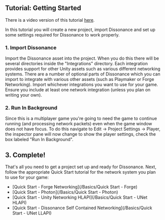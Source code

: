 ## Tutorial: Getting Started

There is a video version of this tutorial [here](https://www.youtube.com/watch?v=LK3i_dG9Krs).

In this tutorial you will create a new project, import Dissonance and set up some settings required for Dissonance to work properly.

### 1. Import Dissonance

Import the Dissonance asset into the project. When you do this there will be several directories inside the "Integrations" directory. Each integration provides support for other Unity assets such as various different networking systems. There are a number of optional parts of Dissonance which you can import to integrate with various other assets (such as Playmaker or Forge Networking). Import whichever integrations you want to use for your game. Ensure you include at least one network integration (unless you plan on writing your own).

### 2. Run In Background

Since this is a multiplayer game you're going to need the game to continue running (and processing network packets) even when the game window does not have focus. To do this navigate to Edit -> Project Settings -> Player, the inspector pane will now change to show the player settings, check the box labeled "Run In Background".

## 3. Complete!

That's all you need to get a project set up and ready for Dissonance. Next, follow the appropriate Quick Start tutorial for the network system you plan to use for your game:

 - [Quick Start - Forge Networking](/Basics/Quick Start - Forge)
 - [Quick Start - Photon](/Basics/Quick Start - Photon)
 - [Quick Start - Unity Networking HLAPI](/Basics/Quick Start - UNet HLAPI)
 - [Quick Start - Dissonance Self Contained Networking](/Basics/Quick Start - UNet LLAPI)